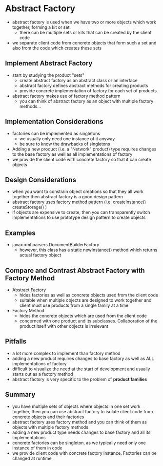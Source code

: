 # Abstract Factory
* abstract factory is used when we have two or more objects which work together, forming a kit or set.
    * there can be multiple sets or kits that can be created by the client code
* we separate client code from concrete objects that form such a set and also from the code which creates these sets

## Implement Abstract Factory
* start by studying the product "sets"
    * create abstract factory as an abstract class or an interface
    * abstract factory defines abstract methods for creating products
    * provide concrete implementation of factory for each set of products
* abstract factory makes use of factory method pattern
    * you can think of abstract factory as an object with multiple factory methods...

## Implementation Considerations
* factories can be implemented as singletons
    * we usually only need one instance of it anyway
    * be sure to know the drawbacks of singletons
* Adding a new product (i.e. a "Network" product) type requires changes to the base factory as well as all implementations of factory
* we provide the client code with concrete factory so that it can create objects

## Design Considerations
* when you want to constrain object creations so that they all work together then abstract factory is a good
design pattern
* abstract factory uses factory method pattern (i.e. createInstance() createStorage() )
* if objects are expensive to create, then you can transparently switch implementations to use prototype design
pattern to create objects

## Examples
* javax.xml.parsers.DocumentBuilderFactory
    * however, this class has a static newInstance() method which returns actual factory object

## Compare and Contrast Abstract Factory with Factory Method
* Abstract Factory
    * hides factories as well as concrete objects used from the client code
    * suitable when multiple objects are designed to work together and client must use products from a single family
    at a time
* Factory Method
    * hides the concrete objects which are used from the client code
    * concerned with one product and its subclasses. Collaboration of the product itself with other objects is irrelevant

## Pitfalls
* a lot more complex to implement than factory method
* adding a new product requires changes to base factory as well as ALL implementations of factory
* difficult to visualize the need at the start of development and usually starts out as a factory method
* abstract factory is very specific to the problem of **product families**

## Summary
* you have multiple sets of objects where objects in one set work together, then you can use abstract factory to
isolate client code from concrete objects and their factories
* abstract factory uses factory method and you can think of them as objects with multiple factory methods
* adding a new product type needs changes to base factory and all its implementations
* concrete factories can be singleton, as we typically need only one instance of them in code
* we provide client code with concrete factory instance. Factories can be changed at runtime
